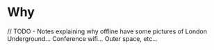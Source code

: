 # Why

// TODO - Notes explaining why offline have some pictures of London Underground...  Conference wifi...  Outer space, etc...
